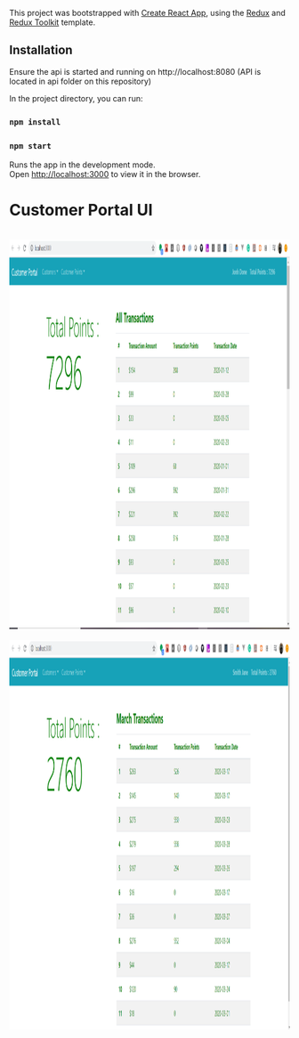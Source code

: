 This project was bootstrapped with [Create React App](https://github.com/facebook/create-react-app), using the [Redux](https://redux.js.org/) and [Redux Toolkit](https://redux-toolkit.js.org/) template.

## Installation
Ensure the api is started and running on http://localhost:8080 (API is located in api folder on this repository)

In the project directory, you can run:

### `npm install`
### `npm start`

Runs the app in the development mode.<br />
Open [http://localhost:3000](http://localhost:3000) to view it in the browser.

# Customer Portal UI

<br>
<img height="700" src="https://github.com/babatundealaraje/customerportal/blob/master/ui/customerPortal.png">
</br>

<br>
<img height="700" src="https://github.com/babatundealaraje/customerportal/blob/master/ui/monthlyView.png">
</br>
